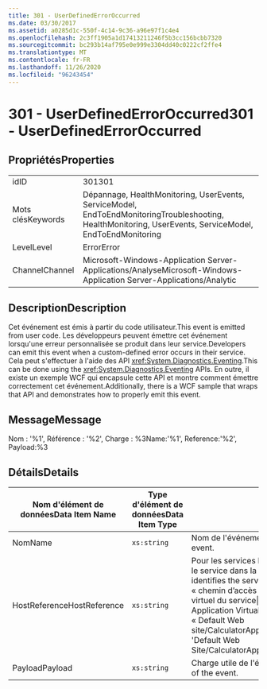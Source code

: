 ```yaml
---
title: 301 - UserDefinedErrorOccurred
ms.date: 03/30/2017
ms.assetid: a0285d1c-550f-4c14-9c36-a96e97f1c4e4
ms.openlocfilehash: 2c3ff1905a1d17413211246f5b3cc156bcbb7320
ms.sourcegitcommit: bc293b14af795e0e999e3304dd40c0222cf2ffe4
ms.translationtype: MT
ms.contentlocale: fr-FR
ms.lasthandoff: 11/26/2020
ms.locfileid: "96243454"
---
```

# <a name="301---userdefinederroroccurred"></a><span data-ttu-id="587e0-102">301 - UserDefinedErrorOccurred</span><span class="sxs-lookup"><span data-stu-id="587e0-102">301 - UserDefinedErrorOccurred</span></span>

## <a name="properties"></a><span data-ttu-id="587e0-103">Propriétés</span><span class="sxs-lookup"><span data-stu-id="587e0-103">Properties</span></span>  
  
|||  
|-|-|  
|<span data-ttu-id="587e0-104">id</span><span class="sxs-lookup"><span data-stu-id="587e0-104">ID</span></span>|<span data-ttu-id="587e0-105">301</span><span class="sxs-lookup"><span data-stu-id="587e0-105">301</span></span>|  
|<span data-ttu-id="587e0-106">Mots clés</span><span class="sxs-lookup"><span data-stu-id="587e0-106">Keywords</span></span>|<span data-ttu-id="587e0-107">Dépannage, HealthMonitoring, UserEvents, ServiceModel, EndToEndMonitoring</span><span class="sxs-lookup"><span data-stu-id="587e0-107">Troubleshooting, HealthMonitoring, UserEvents, ServiceModel, EndToEndMonitoring</span></span>|  
|<span data-ttu-id="587e0-108">Level</span><span class="sxs-lookup"><span data-stu-id="587e0-108">Level</span></span>|<span data-ttu-id="587e0-109">Error</span><span class="sxs-lookup"><span data-stu-id="587e0-109">Error</span></span>|  
|<span data-ttu-id="587e0-110">Channel</span><span class="sxs-lookup"><span data-stu-id="587e0-110">Channel</span></span>|<span data-ttu-id="587e0-111">Microsoft-Windows-Application Server-Applications/Analyse</span><span class="sxs-lookup"><span data-stu-id="587e0-111">Microsoft-Windows-Application Server-Applications/Analytic</span></span>|  
  
## <a name="description"></a><span data-ttu-id="587e0-112">Description</span><span class="sxs-lookup"><span data-stu-id="587e0-112">Description</span></span>  

 <span data-ttu-id="587e0-113">Cet événement est émis à partir du code utilisateur.</span><span class="sxs-lookup"><span data-stu-id="587e0-113">This event is emitted from user code.</span></span> <span data-ttu-id="587e0-114">Les développeurs peuvent émettre cet événement lorsqu'une erreur personnalisée se produit dans leur service.</span><span class="sxs-lookup"><span data-stu-id="587e0-114">Developers can emit this event when a custom-defined error occurs in their service.</span></span> <span data-ttu-id="587e0-115">Cela peut s'effectuer à l'aide des API <xref:System.Diagnostics.Eventing>.</span><span class="sxs-lookup"><span data-stu-id="587e0-115">This can be done using the <xref:System.Diagnostics.Eventing> APIs.</span></span> <span data-ttu-id="587e0-116">En outre, il existe un exemple WCF qui encapsule cette API et montre comment émettre correctement cet événement.</span><span class="sxs-lookup"><span data-stu-id="587e0-116">Additionally, there is a WCF sample that wraps that API and demonstrates how to properly emit this event.</span></span>  
  
## <a name="message"></a><span data-ttu-id="587e0-117">Message</span><span class="sxs-lookup"><span data-stu-id="587e0-117">Message</span></span>  

 <span data-ttu-id="587e0-118">Nom : '%1', Référence : '%2', Charge : %3</span><span class="sxs-lookup"><span data-stu-id="587e0-118">Name:'%1', Reference:'%2', Payload:%3</span></span>  
  
## <a name="details"></a><span data-ttu-id="587e0-119">Détails</span><span class="sxs-lookup"><span data-stu-id="587e0-119">Details</span></span>  
  
|<span data-ttu-id="587e0-120">Nom d'élément de données</span><span class="sxs-lookup"><span data-stu-id="587e0-120">Data Item Name</span></span>|<span data-ttu-id="587e0-121">Type d'élément de données</span><span class="sxs-lookup"><span data-stu-id="587e0-121">Data Item Type</span></span>|<span data-ttu-id="587e0-122">Description</span><span class="sxs-lookup"><span data-stu-id="587e0-122">Description</span></span>|  
|--------------------|--------------------|-----------------|  
|<span data-ttu-id="587e0-123">Nom</span><span class="sxs-lookup"><span data-stu-id="587e0-123">Name</span></span>|`xs:string`|<span data-ttu-id="587e0-124">Nom de l'événement défini par l'utilisateur.</span><span class="sxs-lookup"><span data-stu-id="587e0-124">The user-defined name of the event.</span></span>|  
|<span data-ttu-id="587e0-125">HostReference</span><span class="sxs-lookup"><span data-stu-id="587e0-125">HostReference</span></span>|`xs:string`|<span data-ttu-id="587e0-126">Pour les services hébergés par le Web, ce champ identifie de manière unique le service dans la hiérarchie Web.</span><span class="sxs-lookup"><span data-stu-id="587e0-126">For Web-hosted services, this field uniquely identifies the service in the Web hierarchy.</span></span> <span data-ttu-id="587e0-127">Son format est défini en tant que « chemin d’accès virtuel de l’application nom du site Web&#124;chemin d’accès virtuel du service&#124;ServiceName ».</span><span class="sxs-lookup"><span data-stu-id="587e0-127">Its format is defined as 'Web Site Name Application Virtual Path&#124;Service Virtual Path&#124;ServiceName'.</span></span> <span data-ttu-id="587e0-128">Exemple : « Default Web site/CalculatorApplication&#124;/CalculatorService.svc&#124;CalculatorService ».</span><span class="sxs-lookup"><span data-stu-id="587e0-128">Example: 'Default Web Site/CalculatorApplication&#124;/CalculatorService.svc&#124;CalculatorService'.</span></span>|  
|<span data-ttu-id="587e0-129">Payload</span><span class="sxs-lookup"><span data-stu-id="587e0-129">Payload</span></span>|`xs:string`|<span data-ttu-id="587e0-130">Charge utile de l'événement définie par l'utilisateur.</span><span class="sxs-lookup"><span data-stu-id="587e0-130">The user-defined payload of the event.</span></span>|
